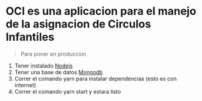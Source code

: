 # OCI es una aplicacion para el manejo de la asignacion de Circulos Infantiles

> Para poner en produccion

1. Tener instalado [Nodejs](https://nodejs.org/en/)
2. Tener una base de datos [Mongodb](https://www.mongodb.com/)
3. Correr el comando yarn para instalar dependencias (esto es con internet)
4. Correr el comando yarn start y estara listo
